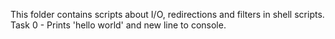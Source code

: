 This folder contains scripts about I/O, redirections and filters in shell scripts.
Task 0 - Prints 'hello world' and new line to console.

